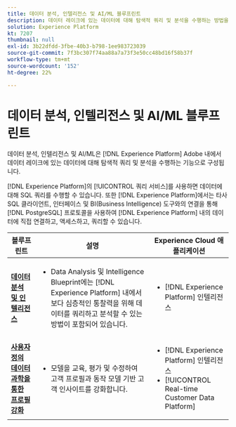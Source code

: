 ```yaml
---
title: 데이터 분석, 인텔리전스 및 AI/ML 블루프린트
description: 데이터 레이크에 있는 데이터에 대해 탐색적 쿼리 및 분석을 수행하는 방법을 알아봅니다.
solution: Experience Platform
kt: 7207
thumbnail: null
exl-id: 3b22dfdd-3fbe-40b3-b798-1ee983723039
source-git-commit: 7f3bc307f74aa88a7a73f3e50cc48bd16f58b37f
workflow-type: tm+mt
source-wordcount: '152'
ht-degree: 22%

---
```


# 데이터 분석, 인텔리전스 및 AI/ML 블루프린트

데이터 분석, 인텔리전스 및 AI/ML은 [!DNL Experience Platform] Adobe 내에서 데이터 레이크에 있는 데이터에 대해 탐색적 쿼리 및 분석을 수행하는 기능으로 구성됩니다.

[!DNL Experience Platform]의 [!UICONTROL 쿼리 서비스]를 사용하면 데이터에 대해 SQL 쿼리를 수행할 수 있습니다. 또한 [!DNL Experience Platform]에서는 타사 SQL 클라이언트, 인터페이스 및 BI(Business Intelligence) 도구와의 연결을 통해 [!DNL PostgreSQL] 프로토콜을 사용하여 [!DNL Experience Platform] 내의 데이터에 직접 연결하고, 액세스하고, 쿼리할 수 있습니다.

| 블루프린트 | 설명 | Experience Cloud 애플리케이션 |
|---|---|---|
| **[데이터 분석 및 인텔리전스](analysis.md)** | <ul><li>Data Analysis 및 Intelligence Blueprint에는 [!DNL Experience Platform] 내에서 보다 심층적인 통찰력을 위해 데이터를 쿼리하고 분석할 수 있는 방법이 포함되어 있습니다.</ul></li> | <ul><li> [!DNL Experience Platform] 인텔리전스</ul></li> |
| **[사용자 정의 데이터 과학을 통한 프로필 강화](data-science.md)** | <ul><li>모델을 교육, 평가 및 수정하여 고객 프로필과 동작 모델 기반 고객 인사이트를 강화합니다.</li></ul> | <ul><li>[!DNL Experience Platform] 인텔리전스</li><li> [!UICONTROL Real-time Customer Data Platform]</li></ul> |

